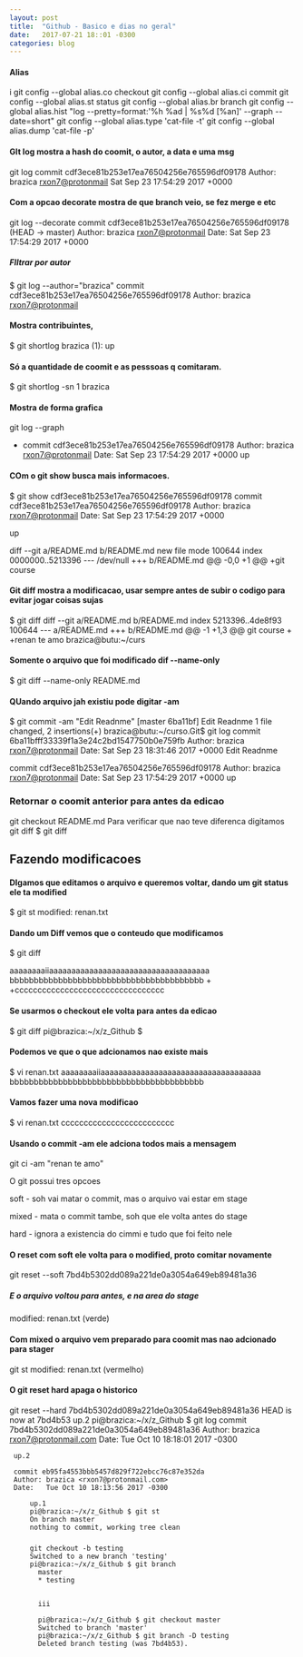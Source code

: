 ```yaml
---
layout: post
title:  "Github - Basico e dias no geral"
date:   2017-07-21 18::01 -0300
categories: blog
---
```


#### Alias
i
git config --global alias.co checkout
git config --global alias.ci commit
git config --global alias.st status
git config --global alias.br branch
git config --global alias.hist "log --pretty=format:'%h %ad | %s%d [%an]' --graph --date=short"
git config --global alias.type 'cat-file -t'
git config --global alias.dump 'cat-file -p'


#### GIt log mostra a hash do coomit, o autor, a data e uma msg
git log
commit cdf3ece81b253e17ea76504256e765596df09178
Author: brazica <rxon7@protonmail>
Sat Sep 23 17:54:29 2017 +0000

#### Com a opcao decorate mostra de que branch veio, se fez merge e etc
git log --decorate
commit cdf3ece81b253e17ea76504256e765596df09178 (HEAD -> master)
Author: brazica <rxon7@protonmail>
Date:   Sat Sep 23 17:54:29 2017 +0000

##### FIltrar por autor 
$ git log --author="brazica"
commit cdf3ece81b253e17ea76504256e765596df09178
Author: brazica <rxon7@protonmail> 

#### Mostra contribuintes,
$ git shortlog
brazica (1):
up

#### Só a quantidade de coomit e as pesssoas q comitaram.
$ git shortlog -sn
1  brazica

#### Mostra de forma grafica
git log --graph
* commit cdf3ece81b253e17ea76504256e765596df09178
Author: brazica <rxon7@protonmail>
Date:   Sat Sep 23 17:54:29 2017 +0000
up

#### COm o git show busca mais informacoes.
$ git show cdf3ece81b253e17ea76504256e765596df09178
commit cdf3ece81b253e17ea76504256e765596df09178
Author: brazica <rxon7@protonmail>
Date:   Sat Sep 23 17:54:29 2017 +0000

up

diff --git a/README.md b/README.md
new file mode 100644
index 0000000..5213396
--- /dev/null
+++ b/README.md
@@ -0,0 +1 @@
+git course

#### Git diff mostra a modificacao, usar sempre antes de subir o codigo para evitar jogar coisas sujas
$ git diff
diff --git a/README.md b/README.md
index 5213396..4de8f93 100644
--- a/README.md
+++ b/README.md
@@ -1 +1,3 @@
 git course
+
+renan te amo
brazica@butu:~/curs

#### Somente o arquivo que foi modificado dif --name-only
$ git diff --name-only
README.md

#### QUando arquivo jah existiu pode digitar -am
$ git commit -am "Edit Readnme"
[master 6ba11bf] Edit Readnme
 1 file changed, 2 insertions(+)
brazica@butu:~/curso.Git$ git log
commit 6ba11bfff33339f1a3e24c2bd1547750b0e759fb
Author: brazica <rxon7@protonmail>
Date:   Sat Sep 23 18:31:46 2017 +0000
Edit Readnme

commit cdf3ece81b253e17ea76504256e765596df09178
Author: brazica <rxon7@protonmail>
Date:   Sat Sep 23 17:54:29 2017 +0000
up

### Retornar o coomit anterior para antes da edicao
git checkout README.md
Para verificar que nao teve diferenca digitamos git diff
$ git diff

## Fazendo modificacoes

#### DIgamos que editamos o arquivo e queremos voltar, dando um git status ele ta modified
$ git st
modified:   renan.txt

#### Dando um Diff vemos que o conteudo que modificamos
$ git diff

aaaaaaaaiiaaaaaaaaaaaaaaaaaaaaaaaaaaaaaaaaaaaa
bbbbbbbbbbbbbbbbbbbbbbbbbbbbbbbbbbbbbbbb
+
+ccccccccccccccccccccccccccccccccc

#### Se usarmos o checkout ele volta para antes da edicao
$ git diff
pi@brazica:~/x/z_Github $

#### Podemos ve que o que adcionamos nao existe mais
$ vi renan.txt
aaaaaaaaiiaaaaaaaaaaaaaaaaaaaaaaaaaaaaaaaaaaaa
bbbbbbbbbbbbbbbbbbbbbbbbbbbbbbbbbbbbbbbb

#### Vamos fazer uma nova modificao
$ vi renan.txt
ccccccccccccccccccccccccc

#### Usando o commit -am ele adciona todos mais a mensagem
git ci -am "renan te amo"


O git possui tres opcoes

soft - soh vai matar o commit, mas o arquivo vai estar em stage

mixed - mata o commit tambe, soh que ele volta antes do stage

hard - ignora a existencia do cimmi e tudo que foi feito nele

#### O reset com soft ele volta para o modified, proto comitar novamente
git reset --soft 7bd4b5302dd089a221de0a3054a649eb89481a36

##### E o arquivo voltou para antes, e na area do stage
modified:   renan.txt (verde)

#### Com mixed o arquivo vem preparado para coomit mas nao adcionado para stager
git st
modified:   renan.txt (vermelho)

#### O git reset hard apaga o historico
git reset --hard 7bd4b5302dd089a221de0a3054a649eb89481a36
 HEAD is now at 7bd4b53 up.2
 pi@brazica:~/x/z_Github $ git log
 commit 7bd4b5302dd089a221de0a3054a649eb89481a36
 Author: brazica <rxon7@protonmail.com>
 Date:   Tue Oct 10 18:18:01 2017 -0300

     up.2

     commit eb95fa4553bbb5457d829f722ebcc76c87e352da
     Author: brazica <rxon7@protonmail.com>
     Date:   Tue Oct 10 18:13:56 2017 -0300

         up.1
         pi@brazica:~/x/z_Github $ git st
         On branch master
         nothing to commit, working tree clean

#####
         git checkout -b testing
         Switched to a new branch 'testing'
         pi@brazica:~/x/z_Github $ git branch 
           master
           * testing


           iii

           pi@brazica:~/x/z_Github $ git checkout master 
           Switched to branch 'master'
           pi@brazica:~/x/z_Github $ git branch -D testing 
           Deleted branch testing (was 7bd4b53).






































